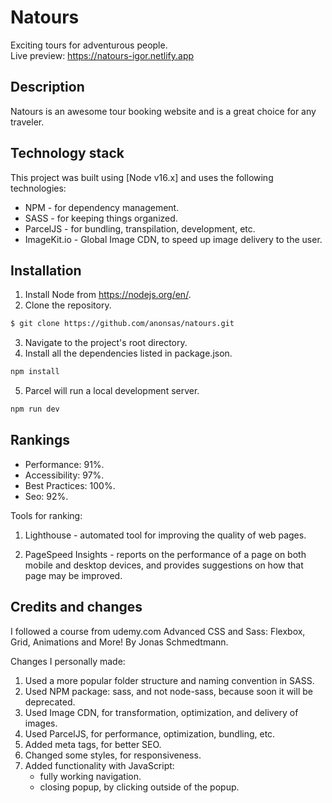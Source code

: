 # Natours

Exciting tours for adventurous people.  
Live preview: https://natours-igor.netlify.app

## Description

Natours is an awesome tour booking website and is a great choice for any traveler.

## Technology stack

This project was built using [Node v16.x] and uses the following technologies:

- NPM - for dependency management.
- SASS - for keeping things organized.
- ParcelJS - for bundling, transpilation, development, etc.
- ImageKit.io - Global Image CDN, to speed up image delivery to the user.

## Installation

1. Install Node from https://nodejs.org/en/.
2. Clone the repository.

```bash
$ git clone https://github.com/anonsas/natours.git
```

3. Navigate to the project's root directory.
4. Install all the dependencies listed in package.json.

```bash
npm install
```

5. Parcel will run a local development server.

```bash
npm run dev
```

## Rankings

- Performance: 91%.
- Accessibility: 97%.
- Best Practices: 100%.
- Seo: 92%.

Tools for ranking:

1. Lighthouse - automated tool for improving the quality of web pages.

2. PageSpeed Insights - reports on the performance of a page on both mobile and desktop devices, and provides suggestions on how that page may be improved.

## Credits and changes

I followed a course from udemy.com
Advanced CSS and Sass: Flexbox, Grid, Animations and More! By Jonas Schmedtmann.

Changes I personally made:

1. Used a more popular folder structure and naming convention in SASS.
2. Used NPM package: sass, and not node-sass, because soon it will be deprecated.
3. Used Image CDN, for transformation, optimization, and delivery of images.
4. Used ParcelJS, for performance, optimization, bundling, etc.
5. Added meta tags, for better SEO.
6. Changed some styles, for responsiveness.
7. Added functionality with JavaScript:
   - fully working navigation.
   - closing popup, by clicking outside of the popup.
